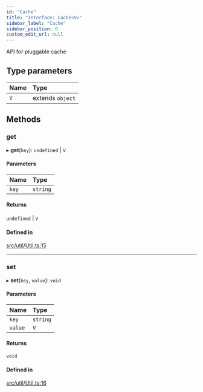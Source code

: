 ```yaml
---
id: "Cache"
title: "Interface: Cache<V>"
sidebar_label: "Cache"
sidebar_position: 0
custom_edit_url: null
---
```


API for pluggable cache

## Type parameters

| Name | Type |
| :------ | :------ |
| `V` | extends `object` |

## Methods

### get

▸ **get**(`key`): `undefined` \| `V`

#### Parameters

| Name | Type |
| :------ | :------ |
| `key` | `string` |

#### Returns

`undefined` \| `V`

#### Defined in

[src/util/Util.ts:15](https://github.com/mighdoll/stoneberry/blob/e82cb1e/src/util/Util.ts#L15)

___

### set

▸ **set**(`key`, `value`): `void`

#### Parameters

| Name | Type |
| :------ | :------ |
| `key` | `string` |
| `value` | `V` |

#### Returns

`void`

#### Defined in

[src/util/Util.ts:16](https://github.com/mighdoll/stoneberry/blob/e82cb1e/src/util/Util.ts#L16)
